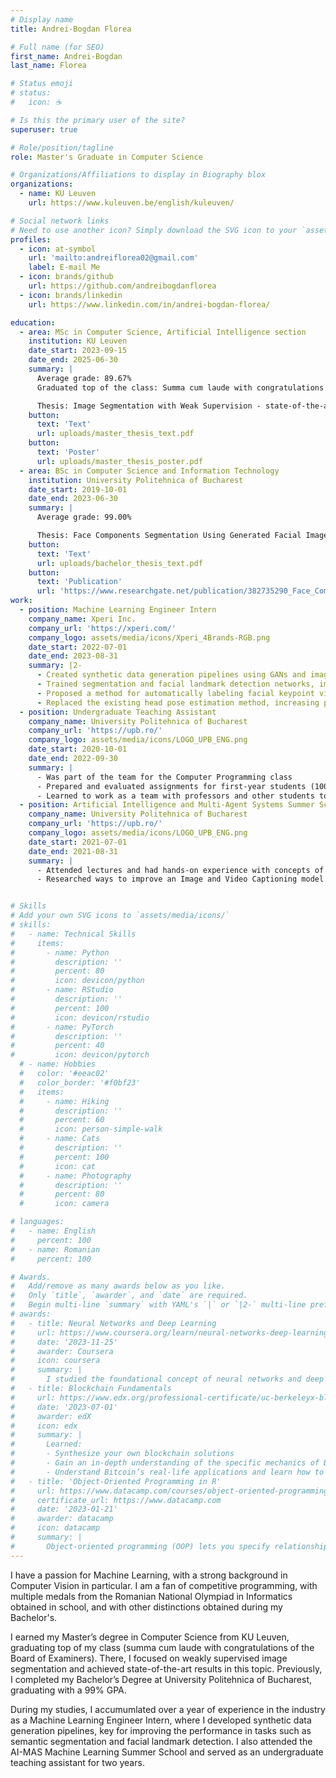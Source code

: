 ```yaml
---
# Display name
title: Andrei-Bogdan Florea 

# Full name (for SEO)
first_name: Andrei-Bogdan
last_name: Florea

# Status emoji
# status:
#   icon: ☕️

# Is this the primary user of the site?
superuser: true

# Role/position/tagline
role: Master's Graduate in Computer Science

# Organizations/Affiliations to display in Biography blox
organizations:
  - name: KU Leuven
    url: https://www.kuleuven.be/english/kuleuven/

# Social network links
# Need to use another icon? Simply download the SVG icon to your `assets/media/icons/` folder.
profiles:
  - icon: at-symbol
    url: 'mailto:andreiflorea02@gmail.com'
    label: E-mail Me
  - icon: brands/github
    url: https://github.com/andreibogdanflorea
  - icon: brands/linkedin
    url: https://www.linkedin.com/in/andrei-bogdan-florea/

education:
  - area: MSc in Computer Science, Artificial Intelligence section
    institution: KU Leuven
    date_start: 2023-09-15
    date_end: 2025-06-30
    summary: |
      Average grade: 89.67%
      Graduated top of the class: Summa cum laude with congratulations of the Board of Examiners 

      Thesis: Image Segmentation with Weak Supervision - state-of-the-art weakly supervised semantic segmentation on Pascal VOC 2012
    button:
      text: 'Text'
      url: uploads/master_thesis_text.pdf
    button:
      text: 'Poster'
      url: uploads/master_thesis_poster.pdf
  - area: BSc in Computer Science and Information Technology
    institution: University Politehnica of Bucharest
    date_start: 2019-10-01
    date_end: 2023-06-30
    summary: |
      Average grade: 99.00%

      Thesis: Face Components Segmentation Using Generated Facial Images, published at TSP 2024
    button:
      text: 'Text'
      url: uploads/bachelor_thesis_text.pdf
    button:
      text: 'Publication'
      url: 'https://www.researchgate.net/publication/382735290_Face_Components_Segmentation_Using_Generated_Facial_Images'
work:
  - position: Machine Learning Engineer Intern
    company_name: Xperi Inc.
    company_url: 'https://xperi.com/'
    company_logo: assets/media/icons/Xperi_4Brands-RGB.png
    date_start: 2022-07-01
    date_end: 2023-08-31
    summary: |2-
      - Created synthetic data generation pipelines using GANs and image super-resolution
      - Trained segmentation and facial landmark detection networks, improving the results through the use of synthetic data
      - Proposed a method for automatically labeling facial keypoint visibility
      - Replaced the existing head pose estimation method, increasing precision and robustness to noise
  - position: Undergraduate Teaching Assistant
    company_name: University Politehnica of Bucharest
    company_url: 'https://upb.ro/'
    company_logo: assets/media/icons/LOGO_UPB_ENG.png
    date_start: 2020-10-01
    date_end: 2022-09-30
    summary: |
      - Was part of the team for the Computer Programming class
      - Prepared and evaluated assignments for first-year students (100+ students)
      - Learned to work as a team with professors and other students to improve the learning experience
  - position: Artificial Intelligence and Multi-Agent Systems Summer School
    company_name: University Politehnica of Bucharest
    company_url: 'https://upb.ro/'
    company_logo: assets/media/icons/LOGO_UPB_ENG.png
    date_start: 2021-07-01
    date_end: 2021-08-31
    summary: |
      - Attended lectures and had hands-on experience with concepts of Deep Learning
      - Researched ways to improve an Image and Video Captioning model


# Skills
# Add your own SVG icons to `assets/media/icons/`
# skills:
#   - name: Technical Skills
#     items:
#       - name: Python
#         description: ''
#         percent: 80
#         icon: devicon/python
#       - name: RStudio
#         description: ''
#         percent: 100
#         icon: devicon/rstudio
#       - name: PyTorch
#         description: ''
#         percent: 40
#         icon: devicon/pytorch
  # - name: Hobbies
  #   color: '#eeac02'
  #   color_border: '#f0bf23'
  #   items:
  #     - name: Hiking
  #       description: ''
  #       percent: 60
  #       icon: person-simple-walk
  #     - name: Cats
  #       description: ''
  #       percent: 100
  #       icon: cat
  #     - name: Photography
  #       description: ''
  #       percent: 80
  #       icon: camera

# languages:
#   - name: English
#     percent: 100
#   - name: Romanian
#     percent: 100

# Awards.
#   Add/remove as many awards below as you like.
#   Only `title`, `awarder`, and `date` are required.
#   Begin multi-line `summary` with YAML's `|` or `|2-` multi-line prefix and indent 2 spaces below.
# awards:
#   - title: Neural Networks and Deep Learning
#     url: https://www.coursera.org/learn/neural-networks-deep-learning
#     date: '2023-11-25'
#     awarder: Coursera
#     icon: coursera
#     summary: |
#       I studied the foundational concept of neural networks and deep learning. By the end, I was familiar with the significant technological trends driving the rise of deep learning; build, train, and apply fully connected deep neural networks; implement efficient (vectorized) neural networks; identify key parameters in a neural network’s architecture; and apply deep learning to your own applications.
#   - title: Blockchain Fundamentals
#     url: https://www.edx.org/professional-certificate/uc-berkeleyx-blockchain-fundamentals
#     date: '2023-07-01'
#     awarder: edX
#     icon: edx
#     summary: |
#       Learned:
#       - Synthesize your own blockchain solutions
#       - Gain an in-depth understanding of the specific mechanics of Bitcoin
#       - Understand Bitcoin’s real-life applications and learn how to attack and destroy Bitcoin, Ethereum, smart contracts and Dapps, and alternatives to Bitcoin’s Proof-of-Work consensus algorithm
#   - title: 'Object-Oriented Programming in R'
#     url: https://www.datacamp.com/courses/object-oriented-programming-with-s3-and-r6-in-r
#     certificate_url: https://www.datacamp.com
#     date: '2023-01-21'
#     awarder: datacamp
#     icon: datacamp
#     summary: |
#       Object-oriented programming (OOP) lets you specify relationships between functions and the objects that they can act on, helping you manage complexity in your code. This is an intermediate level course, providing an introduction to OOP, using the S3 and R6 systems. S3 is a great day-to-day R programming tool that simplifies some of the functions that you write. R6 is especially useful for industry-specific analyses, working with web APIs, and building GUIs.
---
```


I have a passion for Machine Learning, with a strong background in Computer Vision in particular. I am a fan of competitive programming, with multiple medals from the Romanian National Olympiad in Informatics obtained in school, and with other distinctions obtained during my Bachelor's.

I earned my Master’s degree in Computer Science from KU Leuven, graduating top of my class (summa cum laude with congratulations of the Board of Examiners). There, I focused on weakly supervised image segmentation and achieved state-of-the-art results in this topic. Previously, I completed my Bachelor’s Degree at University Politehnica of Bucharest, graduating with a 99% GPA.

During my studies, I accumumlated over a year of experience in the industry as a Machine Learning Engineer Intern, where I developed synthetic data generation pipelines, key for improving the performance in tasks such as semantic segmentation and facial landmark detection. I also attended the AI-MAS Machine Learning Summer School and served as an undergraduate teaching assistant for two years.
